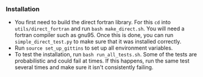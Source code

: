 
### Installation

- You first need to build the direct fortran library. For this `cd` into
  `utils/direct_fortran` and run `bash make_direct.sh`. You will need a fortran compiler
  such as gnu95. Once this is done, you can run `simple_direct_test.py` to make sure that
  it was installed correctly.
- Run `source set_up_gittins` to set up all environment variables.
- To test the installation, run `bash run_all_tests.sh`. Some of the tests are
  probabilistic and could fail at times. If this happens, run the same test several times
  and make sure it isn't consistently failing.
